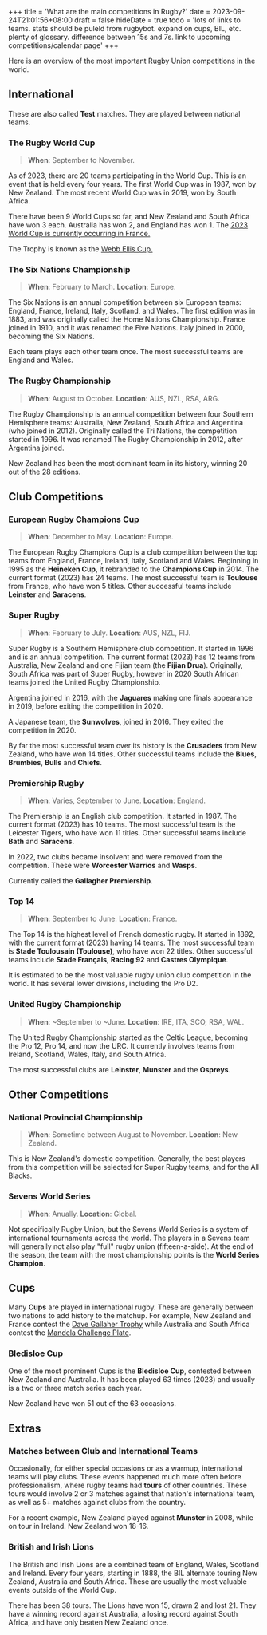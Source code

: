 +++
title = 'What are the main competitions in Rugby?'
date = 2023-09-24T21:01:56+08:00
draft = false
hideDate = true
todo = 'lots of links to teams. stats should be puleld from rugbybot. expand on cups, BIL, etc. plenty of glossary. difference between 15s and 7s. link to upcoming competitions/calendar page'
+++

Here is an overview of the most important Rugby Union competitions in the world.

## International 

These are also called **Test** matches. They are played between national teams.

### The Rugby World Cup

> **When**: September to November. 

As of 2023, there are 20 teams participating in the World Cup. This is an event that is held every four years. The first World Cup was in 1987, won by New Zealand. The most recent World Cup was in 2019, won by South Africa.

There have been 9 World Cups so far, and New Zealand and South Africa have won 3 each. Australia has won 2, and England has won 1. The [2023 World Cup is currently occurring in France.](https://www.rugbyworldcup.com)

The Trophy is known as the [Webb Ellis Cup.](https://en.wikipedia.org/wiki/Webb_Ellis_Cup)

### The Six Nations Championship

> **When**: February to March. **Location**: Europe.

The Six Nations is an annual competition between six European teams: England, France, Ireland, Italy, Scotland, and Wales. The first edition was in 1883, and was originally called the Home Nations Championship. France joined in 1910, and it was renamed the Five Nations. Italy joined in 2000, becoming the Six Nations.

Each team plays each other team once. The most successful teams are England and Wales.

### The Rugby Championship

> **When**: August to October. **Location**: AUS, NZL, RSA, ARG.

The Rugby Championship is an annual competition between four Southern Hemisphere teams: Australia, New Zealand, South Africa and Argentina (who joined in 2012). Originally called the Tri Nations, the competition started in 1996. It was renamed The Rugby Championship in 2012, after Argentina joined.

New Zealand has been the most dominant team in its history, winning 20 out of the 28 editions.

## Club Competitions

### European Rugby Champions Cup

> **When**: December to May. **Location**: Europe.

The European Rugby Champions Cup is a club competition between the top teams from England, France, Ireland, Italy, Scotland and Wales. Beginning in 1995 as the **Heineken Cup**, it rebranded to the **Champions Cup** in 2014. The current format (2023) has 24 teams. The most successful team is **Toulouse** from France, who have won 5 titles. Other successful teams include **Leinster** and **Saracens**.

### Super Rugby

> **When**: February to July. **Location**: AUS, NZL, FIJ.

Super Rugby is a Southern Hemisphere club competition. It started in 1996 and is an annual competition. The current format (2023) has 12 teams from Australia, New Zealand and one Fijian team (the **Fijian Drua**). Originally, South Africa was part of Super Rugby, however in 2020 South African teams joined the United Rugby Championship. 

Argentina joined in 2016, with the **Jaguares** making one finals appearance in 2019, before exiting the competition in 2020.

A Japanese team, the **Sunwolves**, joined in 2016. They exited the competition in 2020.

By far the most successful team over its history is the **Crusaders** from New Zealand, who have won 14 titles. Other successful teams include the **Blues**, **Brumbies**, **Bulls** and **Chiefs**.

### Premiership Rugby

> **When**: Varies, September to June. **Location**: England.

The Premiership is an English club competition. It started in 1987. The current format (2023) has 10 teams. The most successful team is the Leicester Tigers, who have won 11 titles. Other successful teams include **Bath** and **Saracens**.

In 2022, two clubs became insolvent and were removed from the competition. These were **Worcester Warrios** and **Wasps**.

Currently called the **Gallagher Premiership**.

### Top 14

> **When**: September to June. **Location**: France.

The Top 14 is the highest level of French domestic rugby. It started in 1892, with the current format (2023) having 14 teams. The most successful team is **Stade Toulousain (Toulouse)**, who have won 22 titles. Other successful teams include **Stade Français**, **Racing 92** and **Castres Olympique**.

It is estimated to be the most valuable rugby union club competition in the world. It has several lower divisions, including the Pro D2.

### United Rugby Championship 

> **When**: ~September to ~June. **Location**: IRE, ITA, SCO, RSA, WAL.

The United Rugby Championship started as the Celtic League, becoming the Pro 12, Pro 14, and now the URC. It currently involves teams from Ireland, Scotland, Wales, Italy, and South Africa.

The most successful clubs are **Leinster**, **Munster** and the **Ospreys**.

## Other Competitions

### National Provincial Championship

> **When**: Sometime between August to November. **Location**: New Zealand.

This is New Zealand's domestic competition. Generally, the best players from this competition will be selected for Super Rugby teams, and for the All Blacks.

### Sevens World Series

> **When**: Anually. **Location**: Global.

Not specifically Rugby Union, but the Sevens World Series is a system of international tournaments across the world. The players in a Sevens team will generally not also play "full" rugby union (fifteen-a-side). At the end of the season, the team with the most championship points is the **World Series Champion**.

## Cups

Many **Cups** are played in international rugby. These are generally between two nations to add history to the matchup. For example, New Zealand and France contest the [Dave Gallaher Trophy](https://en.wikipedia.org/wiki/Dave_Gallaher) while Australia and South Africa contest the [Mandela Challenge Plate](https://en.wikipedia.org/wiki/Mandela_Challenge_Plate).

### Bledisloe Cup

One of the most prominent Cups is the **Bledisloe Cup**, contested between New Zealand and Australia. It has been played 63 times (2023) and usually is a two or three match series each year.

New Zealand have won 51 out of the 63 occasions.

## Extras

### Matches between Club and International Teams

Occasionally, for either special occasions or as a warmup, international teams will play clubs. These events happened much more often before professionalism, where rugby teams had **tours** of other countries. These tours would involve 2 or 3 matches against that nation's international team, as well as 5+ matches against clubs from the country.

For a recent example, New Zealand played against **Munster** in 2008, while on tour in Ireland. New Zealand won 18-16.

### British and Irish Lions

The British and Irish Lions are a combined team of England, Wales, Scotland and Ireland. Every four years, starting in 1888, the BIL alternate touring New Zealand, Australia and South Africa. These are usually the most valuable events outside of the World Cup.

There has been 38 tours. The Lions have won 15, drawn 2 and lost 21. They have a winning record against Australia, a losing record against South Africa, and have only beaten New Zealand once.
